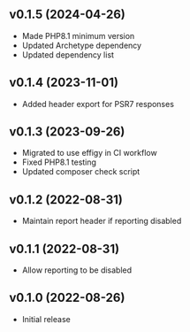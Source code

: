 ## v0.1.5 (2024-04-26)
* Made PHP8.1 minimum version
* Updated Archetype dependency
* Updated dependency list

## v0.1.4 (2023-11-01)
* Added header export for PSR7 responses

## v0.1.3 (2023-09-26)
* Migrated to use effigy in CI workflow
* Fixed PHP8.1 testing
* Updated composer check script

## v0.1.2 (2022-08-31)
* Maintain report header if reporting disabled

## v0.1.1 (2022-08-31)
* Allow reporting to be disabled

## v0.1.0 (2022-08-26)
* Initial release

